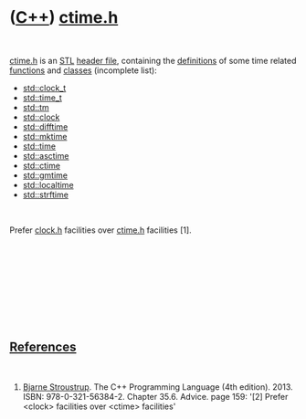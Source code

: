 



 

 

 

 

 

([C++](Cpp.htm)) [ctime.h](CppCtimeH.htm)
=========================================

 

[ctime.h](CppCtimeH.htm) is an [STL](CppStl.htm) [header
file](CppHeaderFile.htm), containing the
[definitions](CppDefinition.htm) of some time related
[functions](CppFunction.htm) and [classes](CppClass.htm) (incomplete
list):

-   [std::clock\_t](CppClock_t.htm)
-   [std::time\_t](CppTime_t.htm)
-   [std::tm](CppTm.htm)
-   [std::clock](CppClock.htm)
-   [std::difftime](CppDifftime.htm)
-   [std::mktime](CppMktime.htm)
-   [std::time](CppTime.htm)
-   [std::asctime](CppAsctime.htm)
-   [std::ctime](CppCtime.htm)
-   [std::gmtime](CppGmtime.htm)
-   [std::localtime](CppLocaltime.htm)
-   [std::strftime](CppStrftime.htm)

 

Prefer [clock.h](CppClockH.htm) facilities over [ctime.h](CppCtimeH.htm)
facilities \[1\].

 

 

 

 

 

[References](CppReferences.htm)
-------------------------------

 

1.  [Bjarne Stroustrup](CppBjarneStroustrup.htm). The C++ Programming
    Language (4th edition). 2013. ISBN: 978-0-321-56384-2. Chapter 35.6.
    Advice. page 159: '\[2\] Prefer &lt;clock&gt; facilities over
    &lt;ctime&gt; facilities'

 

 

 

 

 





 



